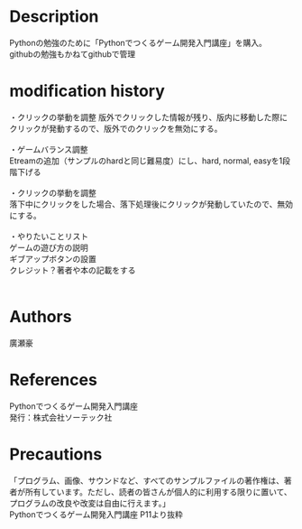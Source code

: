 # Description
Pythonの勉強のために「Pythonでつくるゲーム開発入門講座」を購入。<br>
githubの勉強もかねてgithubで管理

# modification history
・クリックの挙動を調整
版外でクリックした情報が残り、版内に移動した際にクリックが発動するので、版外でのクリックを無効にする。<br>
<br>
・ゲームバランス調整<br>
Etreamの追加（サンプルのhardと同じ難易度）にし、hard, normal, easyを1段階下げる<br>
<br>
・クリックの挙動を調整<br>
落下中にクリックをした場合、落下処理後にクリックが発動していたので、無効にする。<br>
<br>
・やりたいことリスト<br>
ゲームの遊び方の説明<br>
ギブアップボタンの設置<br>
クレジット？著者や本の記載をする<br>
<br>
# Authors
廣瀬豪

# References
Pythonでつくるゲーム開発入門講座<br>
発行：株式会社ソーテック社

# Precautions
「プログラム、画像、サウンドなど、すべてのサンプルファイルの著作権は、著者が所有しています。ただし、読者の皆さんが個人的に利用する限りに置いて、プログラムの改良や改変は自由に行えます。」<br>
Pythonでつくるゲーム開発入門講座 P11より抜粋